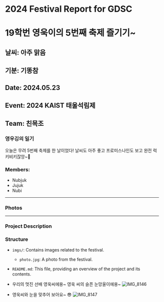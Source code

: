 # 2024 Festival Report for GDSC
# 19학번 영욱이의 5번째 축제 즐기기~
## 날씨: 아주 맑음
## 기분: 기똥참
## Date: 2024.05.23
## Event: 2024 KAIST 태울석림제
## Team: 친목조 

### 영우깅의 일기
오늘은 무려 5번째 축제를 한 날이었다! 날씨도 아주 좋고 프로미스나인도 보고 완전 럭키비키잖앙~🥰
### Members:
- Nubjuk
- Jujuk
- Nubi

---

### Photos

---

### Project Description

### Structure
- `imgs/`: Contains images related to the festival.
  - `photo.jpg`: A photo from the festival.
- `README.md`: This file, providing an overview of the project and its contents.

- 우리의 멋진 선배 영욱씨에용~ 영욱 씨의 슬픈 눈망울이에용~
![IMG_8146](https://github.com/happy-emart/24S_KAIST_festival_report_GDSC/assets/36502539/51f1d13d-4b4c-4cd2-8542-5ff42a37a1dc)

- 영욱씨와 눈을 맞추어 보아요~ 😎
![IMG_8147](https://github.com/happy-emart/24S_KAIST_festival_report_GDSC/assets/36502539/3ff1f3ff-2a47-44c5-af6b-52b9086aeb0f)
